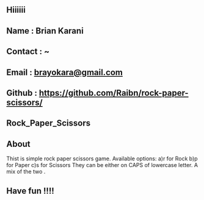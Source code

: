 ## Hiiiiii


## #########################################################
## Name       : Brian Karani                              ##
## Contact : ~                                            ##
## Email : brayokara@gmail.com                            ##
## Github : https://github.com/Raibn/rock-paper-scissors/ ##
## #########################################################


## Rock_Paper_Scissors

## About
Thist is simple rock paper scissors game.
Available options:
    a)r for Rock
    b)p for Paper
    c)s for Scissors
 They can be either on CAPS of lowercase letter.
 A mix of the two .


## Have fun !!!!